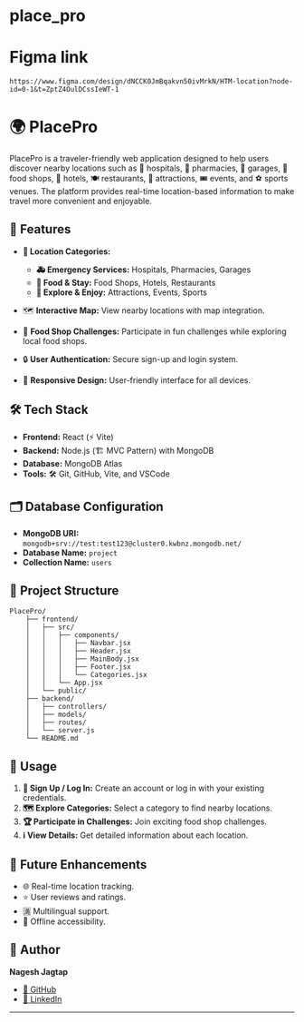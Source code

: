 # place_pro

# Figma link

```
https://www.figma.com/design/dNCCK0JmBqakvn50ivMrkN/HTM-location?node-id=0-1&t=ZptZ4OulDCssIeWT-1

```
# 🌍 PlacePro

PlacePro is a traveler-friendly web application designed to help users discover nearby locations such as 🏥 hospitals, 💊 pharmacies, 🔧 garages, 🥘 food shops, 🏨 hotels, 🍽️ restaurants, 🎡 attractions, 🎟️ events, and ⚽ sports venues. The platform provides real-time location-based information to make travel more convenient and enjoyable.

## 🚀 Features

- **📍 Location Categories:**
  - **🚑 Emergency Services:** Hospitals, Pharmacies, Garages
  - **🍴 Food & Stay:** Food Shops, Hotels, Restaurants
  - **🎯 Explore & Enjoy:** Attractions, Events, Sports

- 🗺️ **Interactive Map:** View nearby locations with map integration.
- 🎉 **Food Shop Challenges:** Participate in fun challenges while exploring local food shops.
- 🔒 **User Authentication:** Secure sign-up and login system.
- 📱 **Responsive Design:** User-friendly interface for all devices.

## 🛠️ Tech Stack

- **Frontend:** React (⚡ Vite)
- **Backend:** Node.js (🏗️ MVC Pattern) with MongoDB
- **Database:** MongoDB Atlas
- **Tools:** 🛠️ Git, GitHub, Vite, and VSCode

## 🗂️ Database Configuration

- **MongoDB URI:** `mongodb+srv://test:test123@cluster0.kwbnz.mongodb.net/`
- **Database Name:** `project`
- **Collection Name:** `users`

## 📁 Project Structure

```plaintext
PlacePro/
    ├── frontend/
    │   ├── src/
    │   │   ├── components/
    │   │   │   ├── Navbar.jsx
    │   │   │   ├── Header.jsx
    │   │   │   ├── MainBody.jsx
    │   │   │   ├── Footer.jsx
    │   │   │   └── Categories.jsx
    │   │   └── App.jsx
    │   └── public/
    ├── backend/
    │   ├── controllers/
    │   ├── models/
    │   ├── routes/
    │   └── server.js
    └── README.md
```

## 🧭 Usage

1. **🔑 Sign Up / Log In:** Create an account or log in with your existing credentials.
2. **🗺️ Explore Categories:** Select a category to find nearby locations.
3. **🏆 Participate in Challenges:** Join exciting food shop challenges.
4. **ℹ️ View Details:** Get detailed information about each location.

## 🌱 Future Enhancements

- 🌐 Real-time location tracking.
- ⭐ User reviews and ratings.
- 🈵 Multilingual support.
- 📶 Offline accessibility.

## 👤 Author

**Nagesh Jagtap**
- [🐙 GitHub](https://github.com/NAGESHJAGTAP)
- [💼 LinkedIn](https://www.linkedin.com/in/nagesh-jagtap-9bb56031a/)

---


